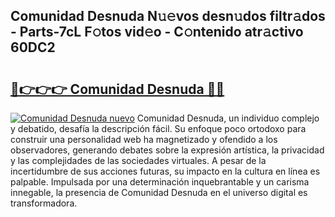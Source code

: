 ## Comunidad Desnuda N𝚞𝚎vos desn𝚞dos filtr𝚊dos - Parts-7cL F𝚘tos vid𝚎o - C𝚘ntenido atr𝚊ctivo 60DC2

# <h2><a href="http://mb9qij.tromn.icu/?c=Comunidad+Desnuda">🔗👉👉👉 Comunidad Desnuda 🔗🔗</a></h2>

[![Comunidad Desnuda nuevo](https://i.imgur.com/pEAQMta.gif)](http://mb9qij.tromn.icu/?c=Comunidad+Desnuda)
Comunidad Desnuda, un individuo complejo y debatido, desafía la descripción fácil. Su enfoque poco ortodoxo para construir una personalidad web ha magnetizado y ofendido a los observadores, generando debates sobre la expresión artística, la privacidad y las complejidades de las sociedades virtuales. A pesar de la incertidumbre de sus acciones futuras, su impacto en la cultura en línea es palpable. Impulsada por una determinación inquebrantable y un carisma innegable, la presencia de Comunidad Desnuda en el universo digital es transformadora.
